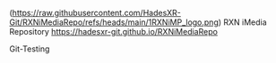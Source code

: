(https://raw.githubusercontent.com/HadesXR-Git/RXNiMediaRepo/refs/heads/main/1RXNiMP_logo.png)
RXN iMedia Repository
https://hadesxr-git.github.io/RXNiMediaRepo


Git-Testing
